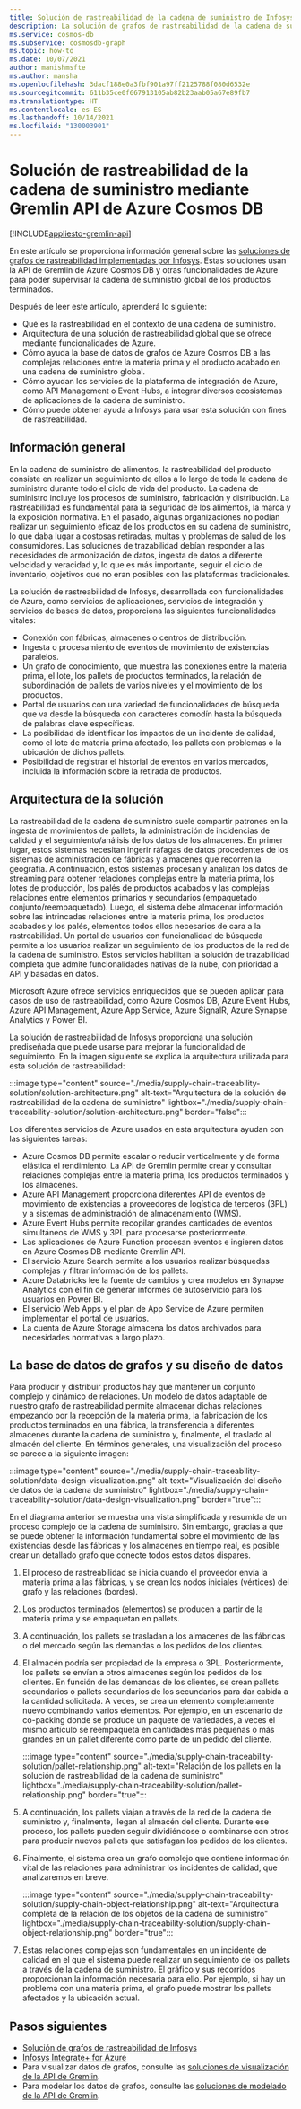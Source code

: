 ```yaml
---
title: Solución de rastreabilidad de la cadena de suministro de Infosys mediante Gremlin API de Azure Cosmos DB
description: La solución de grafos de rastreabilidad de la cadena de suministro implementada por Infosys usa la API de Gremlin de Azure Cosmos DB y otros servicios de Azure. Esta proporciona la funcionalidad de seguimiento de la cadena de suministro global de los productos terminados.
ms.service: cosmos-db
ms.subservice: cosmosdb-graph
ms.topic: how-to
ms.date: 10/07/2021
author: manishmsfte
ms.author: mansha
ms.openlocfilehash: 3dacf188e0a3fbf901a97ff2125788f080d6532e
ms.sourcegitcommit: 611b35ce0f667913105ab82b23aab05a67e89fb7
ms.translationtype: HT
ms.contentlocale: es-ES
ms.lasthandoff: 10/14/2021
ms.locfileid: "130003901"
---
```

# <a name="supply-chain-traceability-solution-using-azure-cosmos-db-gremlin-api"></a>Solución de rastreabilidad de la cadena de suministro mediante Gremlin API de Azure Cosmos DB

[!INCLUDE[appliesto-gremlin-api](../includes/appliesto-gremlin-api.md)]

En este artículo se proporciona información general sobre las [soluciones de grafos de rastreabilidad implementadas por Infosys](https://azuremarketplace.microsoft.com/marketplace/apps/infosysltd.infosys-traceability-knowledge-graph?tab=Overview). Estas soluciones usan la API de Gremlin de Azure Cosmos DB y otras funcionalidades de Azure para poder supervisar la cadena de suministro global de los productos terminados.

Después de leer este artículo, aprenderá lo siguiente:

* Qué es la rastreabilidad en el contexto de una cadena de suministro.
* Arquitectura de una solución de rastreabilidad global que se ofrece mediante funcionalidades de Azure.  
* Cómo ayuda la base de datos de grafos de Azure Cosmos DB a las complejas relaciones entre la materia prima y el producto acabado en una cadena de suministro global.
* Cómo ayudan los servicios de la plataforma de integración de Azure, como API Management o Event Hubs, a integrar diversos ecosistemas de aplicaciones de la cadena de suministro.
* Cómo puede obtener ayuda a Infosys para usar esta solución con fines de rastreabilidad.

## <a name="overview"></a>Información general

En la cadena de suministro de alimentos, la rastreabilidad del producto consiste en realizar un seguimiento de ellos a lo largo de toda la cadena de suministro durante todo el ciclo de vida del producto. La cadena de suministro incluye los procesos de suministro, fabricación y distribución. La rastreabilidad es fundamental para la seguridad de los alimentos, la marca y la exposición normativa. En el pasado, algunas organizaciones no podían realizar un seguimiento eficaz de los productos en su cadena de suministro, lo que daba lugar a costosas retiradas, multas y problemas de salud de los consumidores. Las soluciones de trazabilidad debían responder a las necesidades de armonización de datos, ingesta de datos a diferente velocidad y veracidad y, lo que es más importante, seguir el ciclo de inventario, objetivos que no eran posibles con las plataformas tradicionales.

La solución de rastreabilidad de Infosys, desarrollada con funcionalidades de Azure, como servicios de aplicaciones, servicios de integración y servicios de bases de datos, proporciona las siguientes funcionalidades vitales:

* Conexión con fábricas, almacenes o centros de distribución.
* Ingesta o procesamiento de eventos de movimiento de existencias paralelos.
* Un grafo de conocimiento, que muestra las conexiones entre la materia prima, el lote, los pallets de productos terminados, la relación de subordinación de pallets de varios niveles y el movimiento de los productos.
* Portal de usuarios con una variedad de funcionalidades de búsqueda que va desde la búsqueda con caracteres comodín hasta la búsqueda de palabras clave específicas.
* La posibilidad de identificar los impactos de un incidente de calidad, como el lote de materia prima afectado, los pallets con problemas o la ubicación de dichos pallets.
* Posibilidad de registrar el historial de eventos en varios mercados, incluida la información sobre la retirada de productos.

## <a name="solution-architecture"></a>Arquitectura de la solución

La rastreabilidad de la cadena de suministro suele compartir patrones en la ingesta de movimientos de pallets, la administración de incidencias de calidad y el seguimiento/análisis de los datos de los almacenes. En primer lugar, estos sistemas necesitan ingerir ráfagas de datos procedentes de los sistemas de administración de fábricas y almacenes que recorren la geografía. A continuación, estos sistemas procesan y analizan los datos de streaming para obtener relaciones complejas entre la materia prima, los lotes de producción, los palés de productos acabados y las complejas relaciones entre elementos primarios y secundarios (empaquetado conjunto/reempaquetado). Luego, el sistema debe almacenar información sobre las intrincadas relaciones entre la materia prima, los productos acabados y los palés, elementos todos ellos necesarios de cara a la rastreabilidad. Un portal de usuarios con funcionalidad de búsqueda permite a los usuarios realizar un seguimiento de los productos de la red de la cadena de suministro. Estos servicios habilitan la solución de trazabilidad completa que admite funcionalidades nativas de la nube, con prioridad a API y basadas en datos.

Microsoft Azure ofrece servicios enriquecidos que se pueden aplicar para casos de uso de rastreabilidad, como Azure Cosmos DB, Azure Event Hubs, Azure API Management, Azure App Service, Azure SignalR, Azure Synapse Analytics y Power BI.

La solución de rastreabilidad de Infosys proporciona una solución prediseñada que puede usarse para mejorar la funcionalidad de seguimiento. En la imagen siguiente se explica la arquitectura utilizada para esta solución de rastreabilidad:

:::image type="content" source="./media/supply-chain-traceability-solution/solution-architecture.png" alt-text="Arquitectura de la solución de rastreabilidad de la cadena de suministro" lightbox="./media/supply-chain-traceability-solution/solution-architecture.png" border="false":::

Los diferentes servicios de Azure usados en esta arquitectura ayudan con las siguientes tareas:

* Azure Cosmos DB permite escalar o reducir verticalmente y de forma elástica el rendimiento. La API de Gremlin permite crear y consultar relaciones complejas entre la materia prima, los productos terminados y los almacenes.
* Azure API Management proporciona diferentes API de eventos de movimiento de existencias a proveedores de logística de terceros (3PL) y a sistemas de administración de almacenamiento (WMS).  
* Azure Event Hubs permite recopilar grandes cantidades de eventos simultáneos de WMS y 3PL para procesarse posteriormente.
* Las aplicaciones de Azure Function procesan eventos e ingieren datos en Azure Cosmos DB mediante Gremlin API.
* El servicio Azure Search permite a los usuarios realizar búsquedas complejas y filtrar información de los pallets.
* Azure Databricks lee la fuente de cambios y crea modelos en Synapse Analytics con el fin de generar informes de autoservicio para los usuarios en Power BI.
* El servicio Web Apps y el plan de App Service de Azure permiten implementar el portal de usuarios.
* La cuenta de Azure Storage almacena los datos archivados para necesidades normativas a largo plazo.

## <a name="graph-db-and-its-data-design"></a>La base de datos de grafos y su diseño de datos

Para producir y distribuir productos hay que mantener un conjunto complejo y dinámico de relaciones.  Un modelo de datos adaptable de nuestro grafo de rastreabilidad permite almacenar dichas relaciones empezando por la recepción de la materia prima, la fabricación de los productos terminados en una fábrica, la transferencia a diferentes almacenes durante la cadena de suministro y, finalmente, el traslado al almacén del cliente. En términos generales, una visualización del proceso se parece a la siguiente imagen:

:::image type="content" source="./media/supply-chain-traceability-solution/data-design-visualization.png" alt-text="Visualización del diseño de datos de la cadena de suministro" lightbox="./media/supply-chain-traceability-solution/data-design-visualization.png" border="true":::

En el diagrama anterior se muestra una vista simplificada y resumida de un proceso complejo de la cadena de suministro. Sin embargo, gracias a que se puede obtener la información fundamental sobre el movimiento de las existencias desde las fábricas y los almacenes en tiempo real, es posible crear un detallado grafo que conecte todos estos datos dispares.

1. El proceso de rastreabilidad se inicia cuando el proveedor envía la materia prima a las fábricas, y se crean los nodos iniciales (vértices) del grafo y las relaciones (bordes).

1. Los productos terminados (elementos) se producen a partir de la materia prima y se empaquetan en pallets.

1. A continuación, los pallets se trasladan a los almacenes de las fábricas o del mercado según las demandas o los pedidos de los clientes.

1. El almacén podría ser propiedad de la empresa o 3PL. Posteriormente, los pallets se envían a otros almacenes según los pedidos de los clientes. En función de las demandas de los clientes, se crean pallets secundarios o pallets secundarios de los secundarios para dar cabida a la cantidad solicitada. A veces, se crea un elemento completamente nuevo combinando varios elementos. Por ejemplo, en un escenario de co-packing donde se produce un paquete de variedades, a veces el mismo artículo se reempaqueta en cantidades más pequeñas o más grandes en un pallet diferente como parte de un pedido del cliente.

   :::image type="content" source="./media/supply-chain-traceability-solution/pallet-relationship.png" alt-text="Relación de los pallets en la solución de rastreabilidad de la cadena de suministro" lightbox="./media/supply-chain-traceability-solution/pallet-relationship.png" border="true":::

1. A continuación, los pallets viajan a través de la red de la cadena de suministro y, finalmente, llegan al almacén del cliente. Durante ese proceso, los pallets pueden seguir dividiéndose o combinarse con otros para producir nuevos pallets que satisfagan los pedidos de los clientes.

1. Finalmente, el sistema crea un grafo complejo que contiene información vital de las relaciones para administrar los incidentes de calidad, que analizaremos en breve.

   :::image type="content" source="./media/supply-chain-traceability-solution/supply-chain-object-relationship.png" alt-text="Arquitectura completa de la relación de los objetos de la cadena de suministro" lightbox="./media/supply-chain-traceability-solution/supply-chain-object-relationship.png" border="true":::

1. Estas relaciones complejas son fundamentales en un incidente de calidad en el que el sistema puede realizar un seguimiento de los pallets a través de la cadena de suministro. El gráfico y sus recorridos proporcionan la información necesaria para ello. Por ejemplo, si hay un problema con una materia prima, el grafo puede mostrar los pallets afectados y la ubicación actual.

## <a name="next-steps"></a>Pasos siguientes

* [Solución de grafos de rastreabilidad de Infosys](https://azuremarketplace.microsoft.com/marketplace/apps/infosysltd.infosys-traceability-knowledge-graph?tab=Overview)
* [Infosys Integrate+ for Azure](https://azuremarketplace.microsoft.com/marketplace/apps/infosysltd.infosys-integrate-for-azure)
* Para visualizar datos de grafos, consulte las [soluciones de visualización de la API de Gremlin](graph-visualization-partners.md).
* Para modelar los datos de grafos, consulte las [soluciones de modelado de la API de Gremlin](graph-modeling-tools.md).
